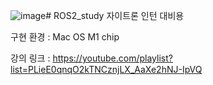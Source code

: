 ![image](https://github.com/YooJuno/ROS2_study/assets/87231813/46f3d9ec-469c-43f5-9250-6cb68913a6fd)# ROS2_study
자이트론 인턴 대비용

구현 환경 : Mac OS M1 chip

강의 링크 : https://youtube.com/playlist?list=PLieE0qnqO2kTNCznjLX_AaXe2hNJ-IpVQ
